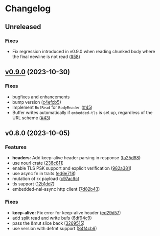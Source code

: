 # Changelog

## Unreleased

### Fixes

* Fix regression introduced in v0.9.0 when reading chunked body where the final newline is not read ([#58](https://github.com/drogue-iot/reqwless/pull/58))

## [v0.9.0](https://github.com/drogue-iot/reqwless/compare/v0.8.0...v0.9.0) (2023-10-30)

### Fixes

* bugfixes and enhancements
* bump version
([c4efcb5](https://github.com/drogue-iot/reqwless/commit/c4efcb5cb3c5b78f179f8d9eb65afbb8959bed97))
* Implement `BufRead` for `BodyReader` ([#45](https://github.com/drogue-iot/reqwless/pull/45))
* Buffer writes automatically if `embedded-tls` is set up, regardless of the URL scheme ([#43](https://github.com/drogue-iot/reqwless/pull/43))

## v0.8.0 (2023-10-05)

### Features

* **headers:** Add keep-alive header parsing in response
([fa25d98](https://github.com/drogue-iot/reqwless/commit/fa25d98e36f985df3ea1dd97fef88cf1343b89fe))
* use nourl crate
([238c811](https://github.com/drogue-iot/reqwless/commit/238c811ff55d02d4b42115ee558102f083c29247))
* enable TLS PSK support and explicit verification
([982a381](https://github.com/drogue-iot/reqwless/commit/982a381db0e7c57790f983e056324fdc9fd8602d))
* use async fn in traits
([ed6e718](https://github.com/drogue-iot/reqwless/commit/ed6e718e3e3dd4fdca70220a715ffd76901d283d))
* mutation of rx payload
([c97ac9c](https://github.com/drogue-iot/reqwless/commit/c97ac9c17d5158aec9061b726ff1329cc5bac325))
* tls support
([12b1dd7](https://github.com/drogue-iot/reqwless/commit/12b1dd748ded5ae77a30a5db4bd12d38f0690a01))
* embedded-nal-async http client
([7d82b43](https://github.com/drogue-iot/reqwless/commit/7d82b43448ae38099964dead35ed63da27158cc1))

### Fixes

* **keep-alive:** Fix error for keep-alive header
([ed29d57](https://github.com/drogue-iot/reqwless/commit/ed29d57371ae08d5da3bae5ff631ae6ecc474073))
* add split read and write bufs
([6df94c9](https://github.com/drogue-iot/reqwless/commit/6df94c990da9410b8a4d919336401de670953fa4))
* pass the &mut slice back
([3269515](https://github.com/drogue-iot/reqwless/commit/32695155f28bc39deb139a94f2a048b2fd8a2fb1))
* use version with defmt support
([84f4cb6](https://github.com/drogue-iot/reqwless/commit/84f4cb6b29cad956c29d65ef6b1879916b4d53d3))
